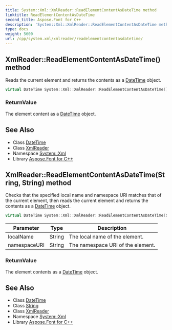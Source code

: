 ```yaml
---
title: System::Xml::XmlReader::ReadElementContentAsDateTime method
linktitle: ReadElementContentAsDateTime
second_title: Aspose.Font for C++
description: 'System::Xml::XmlReader::ReadElementContentAsDateTime method. Reads the current element and returns the contents as a DateTime object in C++.'
type: docs
weight: 5600
url: /cpp/system.xml/xmlreader/readelementcontentasdatetime/
---
```

## XmlReader::ReadElementContentAsDateTime() method


Reads the current element and returns the contents as a [DateTime](../../../system/datetime/) object.

```cpp
virtual DateTime System::Xml::XmlReader::ReadElementContentAsDateTime()
```


### ReturnValue

The element content as a [DateTime](../../../system/datetime/) object.

## See Also

* Class [DateTime](../../../system/datetime/)
* Class [XmlReader](../)
* Namespace [System::Xml](../../)
* Library [Aspose.Font for C++](../../../)
## XmlReader::ReadElementContentAsDateTime(String, String) method


Checks that the specified local name and namespace URI matches that of the current element, then reads the current element and returns the contents as a [DateTime](../../../system/datetime/) object.

```cpp
virtual DateTime System::Xml::XmlReader::ReadElementContentAsDateTime(String localName, String namespaceURI)
```


| Parameter | Type | Description |
| --- | --- | --- |
| localName | String | The local name of the element. |
| namespaceURI | String | The namespace URI of the element. |

### ReturnValue

The element contents as a [DateTime](../../../system/datetime/) object.

## See Also

* Class [DateTime](../../../system/datetime/)
* Class [String](../../../system/string/)
* Class [XmlReader](../)
* Namespace [System::Xml](../../)
* Library [Aspose.Font for C++](../../../)
